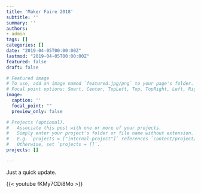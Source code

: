 ```yaml
---
title: 'Maker Faire 2018'
subtitle: ''
summary: ''
authors:
- admin
tags: []
categories: []
date: "2019-04-05T00:00:00Z"
lastmod: "2019-04-05T00:00:00Z"
featured: false
draft: false

# Featured image
# To use, add an image named `featured.jpg/png` to your page's folder.
# Focal point options: Smart, Center, TopLeft, Top, TopRight, Left, Right, BottomLeft, Bottom, BottomRight
image:
  caption: ''
  focal_point: ""
  preview_only: false

# Projects (optional).
#   Associate this post with one or more of your projects.
#   Simply enter your project's folder or file name without extension.
#   E.g. `projects = ["internal-project"]` references `content/project/deep-learning/index.md`.
#   Otherwise, set `projects = []`.
projects: []

---
```


Just a quick update.

{{< youtube fKMy7CDi8Mo >}}
